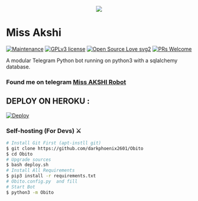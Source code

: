 <p align="center">
   <img src="https://telegra.ph/file/a9443b6240df15ccd0424.jpg">
</p>

# Miss Akshi
[![Maintenance](https://img.shields.io/badge/Maintained%3F-yes-green.svg)](https://GitHub.com/Naereen/StrapDown.js/graphs/commit-activity) [![GPLv3 license](https://img.shields.io/badge/License-GPLv3-blue.svg)](https://perso.crans.org/besson/LICENSE.html) [![Open Source Love svg2](https://badges.frapsoft.com/os/v2/open-source.svg?v=103)](https://github.com/ellerbrock/open-source-badges/) [![PRs Welcome](https://img.shields.io/badge/PRs-welcome-brightgreen.svg?style=flat-square)](https://makeapullrequest.com)

A modular Telegram Python bot running on python3 with a sqlalchemy database.

### Found me on telegram [Miss AKSHI Robot](https://t.me/Obito2_0_bot)

## DEPLOY ON HEROKU :

[![Deploy](https://www.herokucdn.com/deploy/button.svg)](https://heroku.com/deploy?template=https://github.com/darkphoenix2601/Obito)

### Self-hosting (For Devs) ⚔
```sh
# Install Git First (apt-instll git)
$ git clone https://github.com/darkphoenix2601/Obito
$ cd Obito
# Upgrade sources
$ bash deploy.sh
# Install All Requirements 
$ pip3 install -r requirements.txt
# Obito.config.py  and fill
# Start Bot 
$ python3 -m Obito
```



